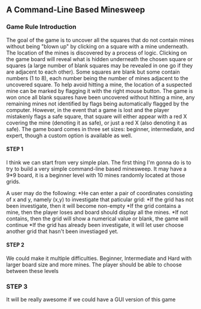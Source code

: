 ## A Command-Line Based Minesweep

### Game Rule Introduction
The goal of the game is to uncover all the squares that do not contain mines without being "blown up" by clicking on a square with a mine underneath. 
The location of the mines is discovered by a process of logic. Clicking on the game board will reveal what is hidden underneath the chosen square or squares (a large number of blank squares may be revealed in one go if they are adjacent to each other). Some squares are blank but some contain numbers (1 to 8), each number being the number of mines adjacent to the uncovered square. To help avoid hitting a mine, the location of a suspected mine can be marked by flagging it with the right mouse button. The game is won once all blank squares have been uncovered without hitting a mine, any remaining mines not identified by flags being automatically flagged by the computer. 
However, in the event that a game is lost and the player mistakenly flags a safe square, 
that square will either appear with a red X covering the mine (denoting it as safe), or just a red X (also denoting it as safe). 
The game board comes in three set sizes: beginner, 
intermediate, and expert, though a custom option is available as well.

#### STEP 1
I think we can start from very simple plan. The first thing I'm gonna do is to try to build a very simple command-line based minesweep.
It may have a 9*9 board, it is a beginner level with 10 mines randomly located at those grids.

A user may do the following:
*He can enter a pair of coordinates consisting of x and y, namely (x,y) to investigate that paticular grid:
    *If the grid has not been investigate, then it will become non-empty
        *If the grid contains a mine, then the player loses and board should display all the mines.
        *If not contains, then the grid will show a numerical value or blank, the game will continue
    *If the grid has already been investigate, it will let user choose another grid that hasn't been investiaged yet.
    
    
    
#### STEP 2
We could make it multiple difficulties. Beginner, Intermediate and Hard with larger board size and more mines.
The player should be able to choose between these levels





### STEP 3
It will be really awesome if we could have a GUI version of this game







